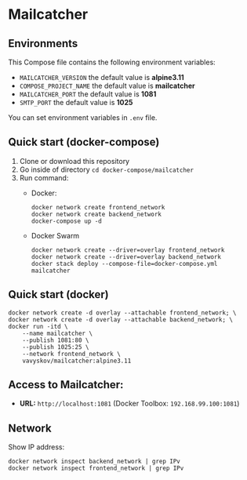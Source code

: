 # Mailcatcher

## Environments
This Compose file contains the following environment variables:

- `MAILCATCHER_VERSION` the default value is **alpine3.11**
- `COMPOSE_PROJECT_NAME` the default value is **mailcatcher**
- `MAILCATCHER_PORT` the default value is **1081**
- `SMTP_PORT` the default value is **1025**

You can set environment variables in `.env` file.

## Quick start (docker-compose)
1. Clone or download this repository
1. Go inside of directory `cd docker-compose/mailcatcher`
1. Run command:
    - Docker:

          docker network create frontend_network
          docker network create backend_network
          docker-compose up -d

    - Docker Swarm

          docker network create --driver=overlay frontend_network
          docker network create --driver=overlay backend_network
          docker stack deploy --compose-file=docker-compose.yml mailcatcher

## Quick start (docker)

    docker network create -d overlay --attachable frontend_network; \
    docker network create -d overlay --attachable backend_network; \
    docker run -itd \
        --name mailcatcher \
        --publish 1081:80 \
        --publish 1025:25 \
        --network frontend_network \
        vavyskov/mailcatcher:alpine3.11

## Access to Mailcatcher: 
- **URL:** `http://localhost:1081` (Docker Toolbox: `192.168.99.100:1081`)

## Network
Show IP address:

    docker network inspect backend_network | grep IPv
    docker network inspect frontend_network | grep IPv